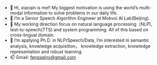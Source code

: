- 👋 Hi, xiaoqin is me!! My biggest motivation is using the world’s multi-modal information to solve problems in our daily life.
- 🌱 I’m  a Senior Speech Algorithm Engineer at Mobvoi AI Lab(Beijing).
- 👀 My working direction focus on natural language processing（NLP), test-to-speech(TTS) and system programming. All of this based on cross-lingual domain. 
- 💞️ I’m applying Ph.D. in NLP/Speech/Data, I’m interested in semantic analysis, knowledge acquisition， knowledge extraction, knowledge representation and robust learning.
- 📫 Gmail: fengxqinx@gmail.com
